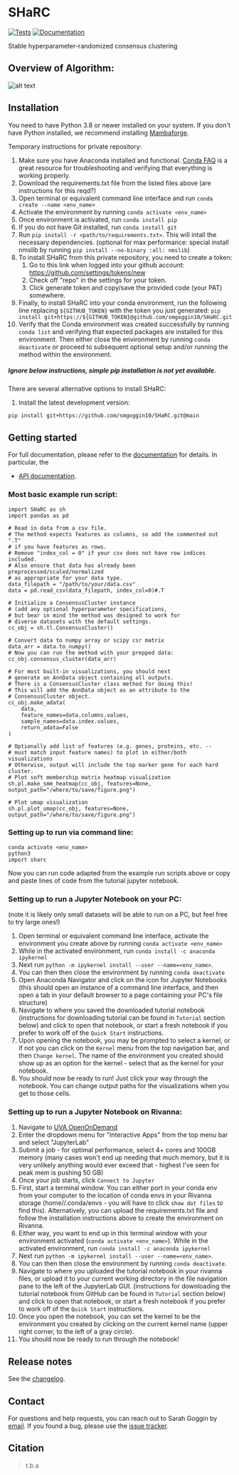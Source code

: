 # SHaRC

[![Tests][badge-tests]][link-tests]
[![Documentation][badge-docs]][link-docs]

[badge-tests]: https://img.shields.io/github/actions/workflow/status/smgoggin10/SHaRC/test.yaml?branch=main
[link-tests]: https://github.com/smgoggin10/SHaRC/actions/workflows/test.yml
[badge-docs]: https://img.shields.io/readthedocs/SHaRC

Stable hyperparameter-randomized consensus clustering

## Overview of Algorithm:
![alt text](https://github.com/smgoggin10/SHaRC/blob/main/Images/sccc_fig1_no_letters.png)

## Installation

You need to have Python 3.8 or newer installed on your system. If you don't have
Python installed, we recommend installing [Mambaforge](https://github.com/conda-forge/miniforge#mambaforge).

Temporary instructions for private repository:
1. Make sure you have Anaconda installed and functional. [Conda FAQ](https://docs.anaconda.com/anaconda/user-guide/faq/) is a great resource for troubleshooting and verifying that everything is working properly.
2. Download the requirements.txt file from the listed files above (are instructions for this reqd?)
3. Open terminal or equivalent command line interface and run `conda create --name <env_name>` 
4. Activate the environment by running `conda activate <env_name>`  
5. Once environment is activated, run `conda install pip`
6. If you do not have Git installed, run `conda install git`
7. Run `pip install -r <path/to/requirements.txt>`. This will intall the necessary dependencies.
 (optional for max performance: special install nmslib by running `pip install --no-binary :all: nmslib`)
8. To install SHaRC from this private repository, you need to create a token:
   1. Go to this link when logged into your github account: https://github.com/settings/tokens/new
   2. Check off "repo" in the settings for your token.
   3. Click generate token and copy/save the provided code (your PAT) somewhere.
9. Finally, to install SHaRC into your conda environment, run the following line replacing `${GITHUB_TOKEN}` with the token you just generated:
`pip install git+https://${GITHUB_TOKEN}@github.com/smgoggin10/SHaRC.git`
10. Verify that the Conda environment was created successfully by running `conda list` and verifying that expected packages are installed for this environment. Then either close the environment by running `conda deactivate` or proceed to subsequent optional setup and/or running the method within the environment.
 
##### Ignore below instructions, simple pip installation is not yet available.

There are several alternative options to install SHaRC:

<!--
1) Install the latest release of `SHaRC` from `PyPI <https://pypi.org/project/SHaRC/>`_:

```bash
pip install SHaRC
```
-->

1. Install the latest development version:

```bash
pip install git+https://github.com/smgoggin10/SHaRC.git@main
```

## Getting started

For full documentation, please refer to the [documentation][link-docs] for details. In particular, the

-   [API documentation][link-api].

### Most basic example run script: 

```
import SHaRC as sh
import pandas as pd

# Read in data from a csv file. 
# The method expects features as columns, so add the commented out ".T" 
# if you have features as rows.
# Remove "index_col = 0" if your csv does not have row indices included.
# Also ensure that data has already been preprocessed/scaled/normalized
# as appropriate for your data type. 
data_filepath = "/path/to/your/data.csv"
data = pd.read_csv(data_filepath, index_col=0)#.T

# Initialize a ConsensusCluster instance
# (add any optional hyperparameter specifications, 
# but bear in mind the method was designed to work for 
# diverse datasets with the default settings.
cc_obj = sh.tl.ConsensusCluster()

# Convert data to numpy array or scipy csr matrix
data_arr = data.to_numpy()
# Now you can run the method with your prepped data:
cc_obj.consensus_cluster(data_arr)

# For most built-in visualizations, you should next 
# generate an AnnData object containing all outputs.
# There is a ConsensusCluster class method for doing this!
# This will add the AnnData object as an attribute to the
# ConsensusCluster object. 
cc_obj.make_adata(
    data, 
    feature_names=data.columns.values, 
    sample_names=data.index.values, 
    return_adata=False
)
   
# Optionally add list of features (e.g. genes, proteins, etc. -- 
# must match input feature names) to plot in either/both visualizations
# Otherwise, output will include the top marker gene for each hard cluster.
# Plot soft membership matrix heatmap visualization
sh.pl.make_smm_heatmap(cc_obj, features=None, output_path="/where/to/save/figure.png")
 
# Plot umap visualization
sh.pl.plot_umap(cc_obj, features=None, output_path="/where/to/save/figure.png")
```
  
   
### Setting up to run via command line:
```   
conda activate <env_name>
python3
import sharc
```
Now you can run code adapted from the example run scripts above or copy and paste lines of code from the tutorial jupyter notebook.
   

### Setting up to run a Jupyter Notebook on your PC:
(note it is likely only small datasets will be able to run on a PC, but feel free to try large ones!)
1) Open terminal or equivalent command line interface, activate the environment you create above by running `conda activate <env_name>`
2) While in the activated environment, run `conda install -c anaconda ipykernel`
3) Next run `python -m ipykernel install --user --name=<env_name>`. 
4) You can then then close the environment by running `conda deactivate`
5) Open Anaconda Navigator and click on the icon for Jupyter Notebooks (this should open an instance of a command line interface, and then open a tab in your default browser to a page containing your PC's file structure) 
6) Navigate to where you saved the downloaded tutorial notebook (instructions for downloading tutorial can be found in `Tutorial` section below) and click to open that notebook, or start a fresh notebook if you prefer to work off of the `Quick Start` instructions.
7) Upon opening the notebook, you may be prompted to select a kernel, or if not you can click on the `Kernel` menu from the top navigation bar, and then `Change kernel`. The name of the environment you created should show up as an option for the kernel - select that as the kernel for your notebook.
8) You should now be ready to run! Just click your way through the notebook. You can change output paths for the visualizations when you get to those cells.
 
### Setting up to run a Jupyter Notebook on Rivanna:
1) Navigate to [UVA OpenOnDemand](https://rivanna-portal.hpc.virginia.edu/pun/sys/dashboard/)
2) Enter the dropdown menu for "Interactive Apps" from the top menu bar and select "JupyterLab"
3) Submit a job - for optimal performance, select 4+ cores and 100GB memory (many cases won't end up needing that much memory, but it is very unlikely anything would ever exceed that - highest I've seen for peak mem is pushing 50 GB)
4) Once your job starts, click `Connect to Jupyter`
5) First, start a terminal window. You can either port in your conda env from your computer to the location of conda envs in your Rivanna storage (home/<your compute id>/.conda/envs - you will have to click `show dot files` to find this). Alternatively, you can upload the requirements.txt file and follow the installation instructions above to create the environment on Rivanna.
6) Either way, you want to end up in this terminal window with your environment activated (`conda activate <env_name>`). While in the activated environment, run `conda install -c anaconda ipykernel`
7) Next run `python -m ipykernel install --user --name=<env_name>`.
8) You can then then close the environment by running `conda deactivate`.
9) Navigate to where you uploaded the tutorial notebook in your rivanna files, or upload it to your current working directory in the file navigation pane to the left of the JupyterLab GUI. (instructions for downloading the tutorial notebook from GitHub can be found in `Tutorial` section below) and click to open that notebook, or start a fresh notebook if you prefer to work off of the `Quick Start` instructions.
10) Once you open the notebook, you can set the kernel to be the environment you created by clicking on the current kernel name (upper right corner, to the left of a gray circle).
11) You should now be ready to run through the notebook!

## Release notes

See the [changelog][changelog].

## Contact

For questions and help requests, you can reach out to Sarah Goggin by [email](mailto:sg4dm@virginia.edu).
If you found a bug, please use the [issue tracker][issue-tracker].

## Citation

> t.b.a

[issue-tracker]: https://github.com/smgoggin10/SHaRC/issues
[changelog]: https://SHaRC.readthedocs.io/latest/changelog.html
[link-docs]: https://SHaRC.readthedocs.io
[link-api]: https://SHaRC.readthedocs.io/latest/api.html
